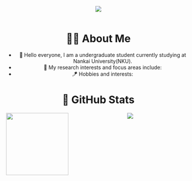 <div align="center">
  
  <!-- dynamic typing effect 动态打字效果 -->
  <div>
    <a href="https://blog.sunguoqi.com/">
      <img src="https://readme-typing-svg.demolab.com?font=Fira+Code&pause=1000&width=435&lines=Have a pleasant day!&center=true&size=27" />
    </a>
  </div>

 

  <!-- for beauty 留个空行好看点 -->
  <div>&nbsp;</div>
  
  <!-- profile logo 个人资料徽标 -->


#   👨‍🎓 About Me
- 👋 Hello everyone, I am a undergraduate student currently studying at Nankai University(NKU).
- 💬 My research interests and focus areas include: 
- 🪁 Hobbies and interests: 

#  🤗 GitHub Stats 
<div>
  <img height="170" align="left" src="https://github-readme-stats.vercel.app/api?username=Fukioston&show_icons=true&theme=light" />
  <img src="https://github-readme-stats.vercel.app/api/top-langs/?username=Fukioston&hide_langs_below=1&theme=default&line_height=27&layout=compact" />
</div>
